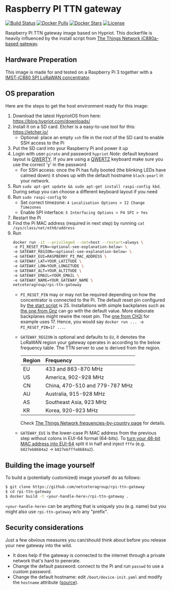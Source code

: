 # Raspberry PI TTN gateway
[![Build Status](https://travis-ci.org/netceteragroup/rpi-ttn-gateway.svg?branch=master)](https://travis-ci.org/netceteragroup/rpi-ttn-gateway) [![Docker Pulls](https://img.shields.io/docker/pulls/netceteragroup/rpi-ttn-gateway.svg)](https://hub.docker.com/r/netceteragroup/rpi-ttn-gateway/) [![Docker Stars](https://img.shields.io/docker/stars/netceteragroup/rpi-ttn-gateway.svg)](https://hub.docker.com/r/netceteragroup/rpi-ttn-gateway/) [![License](https://img.shields.io/badge/license-MIT-blue.svg?style=flat)](https://github.com/netceteragroup/rpi-ttn-gateway/blob/master/LICENSE)

Raspberry PI TTN gateway image based on Hypriot. This dockerfile is heavily influenced by the install script from [The Things Network iC880a-based gateway](https://github.com/ttn-zh/ic880a-gateway).

## Hardware Preperation
This image is made for and tested on a Raspberry Pi 3 together with a [IMST-iC880 SPI LoRaWAN concentrator](http://webshop.imst.de/ic880a-spi-lorawan-concentrator-868mhz.html).

## OS preparation
Here are the steps to get the host environment ready for this image:

1. Download the latest HypriotOS from here: https://blog.hypriot.com/downloads/
1. Install it on a SD card. Etcher is a easy-to-use tool for this: https://etcher.io/
	* Optional: place an empty `ssh` file in the root of the SD card to enable SSH access to the Pi
1. Put the SD card into your Raspberry Pi and power it up
1. Login with user `pirate` and password `hypriot` *Note*: default keyboard layout is [QWERTY](https://en.wikipedia.org/wiki/QWERTY). If you are using a [QWERTZ](https://en.wikipedia.org/wiki/QWERTZ) keyboard make sure you use the correct 'y' in the password
	* For SSH access: once the Pi has fully booted (the blinking LEDs have calmed down) it shows up with the default hostname `black-pearl` in your network.
1. Run `sudo apt-get update && sudo apt-get install raspi-config kbd`. During setup you can choose a different keyboard layout if you need
1. Run `sudo raspi-config` to 
	* Set correct timezone: `4 Localisation Options > I2 Change Timezones` 
	* Enable SPI interface: `5 Interfacing Options > P4 SPI > Yes` 
1. Restart the Pi
1. Find the Pi MAC address (required in next step) by running `cat /sys/class/net/eth0/address`
1. Run
	```bash
	docker run -it --privileged --net=host --restart=always \
	-e PI_RESET_PIN=<optional-see-explanation-below> \
	-e GATEWAY_REGION=<optional-see-explanation-below> \
	-e GATEWAY_EUI=RASPBERRY_PI_MAC_ADDRESS \
	-e GATEWAY_LAT=YOUR_LATITUDE \
	-e GATEWAY_LON=YOUR_LONGITUDE \
	-e GATEWAY_ALT=YOUR_ALTITUDE \
	-e GATEWAY_EMAIL=YOUR_EMAIL \
	-e GATEWAY_NAME=YOUR_GATEWAY_NAME \
	netceteragroup/rpi-ttn-gateway
	```
	* `PI_RESET_PIN` may or may not be required depending on how the concentrator is connected to the Pi. The default 
	reset pin configured by [the start script](https://github.com/ttn-zh/ic880a-gateway/blob/spi/start.sh#L4) is 25. 
	Installations with simple backplanes such as [the one from Gnz](https://www.tindie.com/products/gnz/imst-ic880a-lorawan-backplane-kit/) 
	 can go with the default value. More elaborate backplanes might rewire the reset pin. The [one from CH2i](https://github.com/ch2i/iC880A-Raspberry-PI) 
	 for example uses 17. Hence, you would say `docker run ... -e PI_RESET_PIN=17 ...`.

	* `GATEWAY_REGION` is optional and defaults to `EU`, it denotes the LoRaWAN region your gateway operates in according 
	   to the below frequency table. The TTN server to use is derived from the region.

	  |Region|Frequency                     |
	  |:-----|:-----------------------------|
	  |EU    |433 and 863-870 MHz           |
	  |US    |America, 902-928 MHz          |
	  |CN    |China, 470-510 and 779-787 MHz|
	  |AU    |Australia, 915-928 MHz        |
	  |AS    |Southeast Asia, 923 MHz       |
	  |KR    |Korea, 920-923 MHz            |

	  Check [The Things Network frequencies-by-country page](https://www.thethingsnetwork.org/wiki/LoRaWAN/Frequencies/By-Country) for details.

	* `GATEWAY_EUI` is the lower-case Pi MAC address from the previous step without colons in EUI-64 format (64-bits). To [turn your 48-bit MAC address into EUI-64](https://en.wikipedia.org/wiki/MAC_address#Address_details) split it in half and inject `fffe` (e.g. `b827eb8684a2` → `b827ebfffe8684a2`).

## Building the image yourself
To build a (potentially customized) image yourself do as follows:
```bash
$ git clone https://github.com/netceteragroup/rpi-ttn-gateway
$ cd rpi-ttn-gateway
$ docker build -t <your-handle-here>/rpi-ttn-gateway . 
```
`<your-handle-here>` can be anything that is uniquely you (e.g. name) but you might also use `rpi-ttn-gateway` w/o any "prefix".

## Security considerations
Just a few obvious measures you can/should think about before you release your new gateway into the wild.
- It does help if the gateway is connected to the internet through a private network that's hard to penerate.
- Change the default password: connect to the Pi and run `passwd` to use a custom password.
- Change the default hostname: edit `/boot/device-init.yaml` and modify the `hostname` attribute ([source](https://blog.hypriot.com/faq/#how-can-i-change-the-hostname)).

